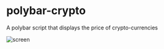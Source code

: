 # polybar-crypto
A polybar script that displays the price of crypto-currencies

![screen](https://user-images.githubusercontent.com/24377188/31326818-162b982c-ad27-11e7-94c3-98ec9be0094d.jpg)
